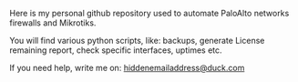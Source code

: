 Here is my personal github repository used to automate PaloAlto networks firewalls and Mikrotiks.

You will find various python scripts, like: backups, generate License remaining report, check specific interfaces, uptimes etc.

If you need help, write me on: hiddenemailaddress@duck.com
